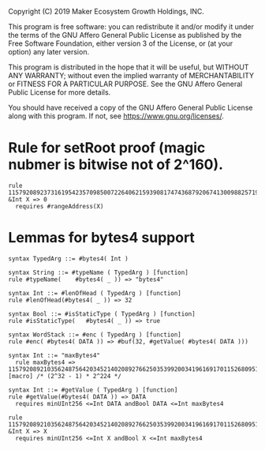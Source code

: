 Copyright (C) 2019 Maker Ecosystem Growth Holdings, INC.

This program is free software: you can redistribute it and/or modify
it under the terms of the GNU Affero General Public License as published
by the Free Software Foundation, either version 3 of the License, or
(at your option) any later version.

This program is distributed in the hope that it will be useful,
but WITHOUT ANY WARRANTY; without even the implied warranty of
MERCHANTABILITY or FITNESS FOR A PARTICULAR PURPOSE.  See the
GNU Affero General Public License for more details.

You should have received a copy of the GNU Affero General Public License
along with this program.  If not, see <https://www.gnu.org/licenses/>.

# Rule for setRoot proof (magic nubmer is bitwise not of 2^160).
```k
rule 115792089237316195423570985007226406215939081747436879206741300988257197096960 &Int X => 0
  requires #rangeAddress(X)
```

# Lemmas for bytes4 support
```k
syntax TypedArg ::= #bytes4( Int )

syntax String ::= #typeName ( TypedArg ) [function]
rule #typeName(    #bytes4( _ )) => "bytes4"

syntax Int ::= #lenOfHead ( TypedArg ) [function]
rule #lenOfHead(#bytes4( _ )) => 32

syntax Bool ::= #isStaticType ( TypedArg ) [function]
rule #isStaticType(   #bytes4( _ )) => true

syntax WordStack ::= #enc ( TypedArg ) [function]
rule #enc( #bytes4( DATA )) => #buf(32, #getValue( #bytes4( DATA )))

syntax Int ::= "maxBytes4"
  rule maxBytes4 => 115792089210356248756420345214020892766250353992003419616917011526809519390720 [macro] /* (2^32 - 1) * 2^224 */

syntax Int ::= #getValue ( TypedArg ) [function]
rule #getValue(#bytes4( DATA )) => DATA
  requires minUInt256 <=Int DATA andBool DATA <=Int maxBytes4

rule 115792089210356248756420345214020892766250353992003419616917011526809519390720 &Int X => X
  requires minUInt256 <=Int X andBool X <=Int maxBytes4
```
